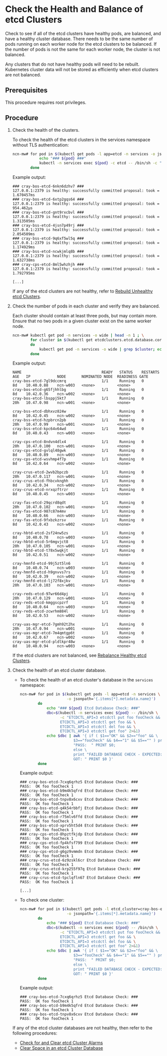 # Check the Health and Balance of etcd Clusters

Check to see if all of the etcd clusters have healthy pods, are balanced, and have a healthy cluster database. There needs to be the same number of pods running on each worker node
for the etcd clusters to be balanced. If the number of pods is not the same for each worker node, the cluster is not balanced.

Any clusters that do not have healthy pods will need to be rebuilt. Kubernetes cluster data will not be stored as efficiently when etcd clusters are not balanced.

## Prerequisites

This procedure requires root privileges.

## Procedure

1. Check the health of the clusters.

    To check the health of the etcd clusters in the services namespace without TLS authentication:

    ```bash
    ncn-mw# for pod in $(kubectl get pods -l app=etcd -n services -o jsonpath='{.items[*].metadata.name}'); do
                echo "### ${pod} ###"
                kubectl -n services exec ${pod} -c etcd -- /bin/sh -c "ETCDCTL_API=3 etcdctl endpoint health"
            done
    ```

    Example output:

    ```text
    ### cray-bos-etcd-6nkn6dzhv7 ###
    127.0.0.1:2379 is healthy: successfully committed proposal: took = 1.670457ms
    ### cray-bos-etcd-6xtp2gqs64 ###
    127.0.0.1:2379 is healthy: successfully committed proposal: took = 954.462µs
    ### cray-bos-etcd-gnt9rxcbvl ###
    127.0.0.1:2379 is healthy: successfully committed proposal: took = 1.313505ms
    ### cray-bss-etcd-4jsn7p49rj ###
    127.0.0.1:2379 is healthy: successfully committed proposal: took = 2.054509ms
    ### cray-bss-etcd-9q6xf5wl5q ###
    127.0.0.1:2379 is healthy: successfully committed proposal: took = 1.174929ms
    ### cray-bss-etcd-ncwkjmlq8b ###
    127.0.0.1:2379 is healthy: successfully committed proposal: took = 1.632738ms
    ### cray-cps-etcd-8ml5whzhjh ###
    127.0.0.1:2379 is healthy: successfully committed proposal: took = 1.792795ms

    [...]
    ```

    If any of the etcd clusters are not healthy, refer to [Rebuild Unhealthy etcd Clusters](Rebuild_Unhealthy_etcd_Clusters.md).

1. Check the number of pods in each cluster and verify they are balanced.

    Each cluster should contain at least three pods, but may contain more. Ensure that no two pods in a given cluster exist on the same worker node.

    ```bash
    ncn-mw# kubectl get pod -n services -o wide | head -n 1 ; \
            for cluster in $(kubectl get etcdclusters.etcd.database.coreos.com -n services | grep -v NAME | awk '{print $1}')
            do
                kubectl get pod -n services -o wide | grep $cluster; echo ""
            done
    ```

    Example output:

    ```text
    NAME                                    READY   STATUS    RESTARTS AGE   IP            NODE       NOMINATED NODE  READINESS GATE
    cray-bos-etcd-7gl9dccmrq                1/1     Running   0        8d    10.40.0.88    ncn-w003   <none>          <none>
    cray-bos-etcd-g65fjhhlbg                1/1     Running   0        8d    10.42.0.36    ncn-w002   <none>          <none>
    cray-bos-etcd-lbsppj5kt7                1/1     Running   0        20h   10.47.0.98    ncn-w001   <none>          <none>

    cray-bss-etcd-dbhxvz824w                1/1     Running   0        8d    10.42.0.45    ncn-w002   <none>          <none>
    cray-bss-etcd-hzpbrcn2pb                1/1     Running   0        20h   10.47.0.99    ncn-w001   <none>          <none>
    cray-bss-etcd-kpc64v64wd                1/1     Running   0        8d    10.40.0.43    ncn-w003   <none>          <none>

    cray-cps-etcd-8ndvn4dlx4                1/1     Running   0        20h   10.47.0.100   ncn-w001   <none>          <none>
    cray-cps-etcd-gvlql48gwk                1/1     Running   0        8d    10.40.0.89    ncn-w003   <none>          <none>
    cray-cps-etcd-wsvhmp4f7p                1/1     Running   0        8d    10.42.0.64    ncn-w002   <none>          <none>

    cray-crus-etcd-2wvb2bpczb               1/1     Running   0        20h   10.47.0.117   ncn-w001   <none>          <none>
    cray-crus-etcd-fhbcvknghh               1/1     Running   0        8d    10.42.0.34    ncn-w002   <none>          <none>
    cray-crus-etcd-nrxqzftrzr               1/1     Running   0        8d    10.40.0.45    ncn-w003   <none>          <none>

    cray-fas-etcd-29qcrd8qdt                1/1     Running   0        20h   10.47.0.102   ncn-w001   <none>          <none>
    cray-fas-etcd-987c87m4mv                1/1     Running   0        8d    10.40.0.66    ncn-w003   <none>          <none>
    cray-fas-etcd-9fxbzkzrsv                1/1     Running   0        8d    10.42.0.43    ncn-w002   <none>          <none>

    cray-hbtd-etcd-2sf24nw5zs               1/1     Running   0        8d    10.40.0.78    ncn-w003   <none>          <none>
    cray-hbtd-etcd-5r6mgvjct8               1/1     Running   0        20h   10.47.0.105   ncn-w001   <none>          <none>
    cray-hbtd-etcd-t78x5wqkjt               1/1     Running   0        8d    10.42.0.51    ncn-w002   <none>          <none>

    cray-hmnfd-etcd-99j5zt5ln6              1/1     Running   0        8d    10.40.0.74    ncn-w003   <none>          <none>
    cray-hmnfd-etcd-h9gnvvs7rs              1/1     Running   0        8d    10.42.0.39    ncn-w002   <none>          <none>
    cray-hmnfd-etcd-lj72f8xjkv              1/1     Running   0        20h   10.47.0.103   ncn-w001   <none>          <none>

    cray-reds-etcd-97wr66d4pj               1/1     Running   0        20h   10.47.0.129   ncn-w001   <none>          <none>
    cray-reds-etcd-kmggscpzrf               1/1     Running   0        8d    10.40.0.64    ncn-w003   <none>          <none>
    cray-reds-etcd-zcwrhm884l               1/1     Running   0        8d    10.42.0.53    ncn-w002   <none>          <none>

    cray-uas-mgr-etcd-7gmh92t2hx            1/1     Running   0        20h   10.47.0.94    ncn-w001   <none>          <none>
    cray-uas-mgr-etcd-7m4qmtgp6t            1/1     Running   0        8d    10.42.0.67    ncn-w002   <none>          <none>
    cray-uas-mgr-etcd-pldlkpr48w            1/1     Running   0        8d    10.40.0.94    ncn-w003   <none>          <none>
    ```

    If the etcd clusters are not balanced, see [Rebalance Healthy etcd Clusters](Rebalance_Healthy_etcd_Clusters.md).

1. Check the health of an etcd cluster database.

    - To check the health of an etcd cluster's database in the `services` namespace:

        ```bash
        ncn-mw# for pod in $(kubectl get pods -l app=etcd -n services \
                             -o jsonpath='{.items[*].metadata.name}')
                do
                    echo "### ${pod} Etcd Database Check: ###"
                    dbc=$(kubectl -n services exec ${pod} -- /bin/sh \
                          -c "ETCDCTL_API=3 etcdctl put foo fooCheck && \
                          ETCDCTL_API=3 etcdctl get foo && \
                          ETCDCTL_API=3 etcdctl del foo && \
                          ETCDCTL_API=3 etcdctl get foo" 2>&1)
                    echo $dbc | awk '{ if ( $1=="OK" && $2=="foo" && \
                                $3=="fooCheck" && $4=="1" && $5=="" ) print \
                                "PASS:  " PRINT $0;
                                else \
                                print "FAILED DATABASE CHECK - EXPECTED: OK foo fooCheck 1 \
                                GOT: " PRINT $0 }'
                done
        ```

        Example output:

        ```text
        ### cray-bos-etcd-7cxq6qrhz5 Etcd Database Check: ###
        PASS:  OK foo fooCheck 1
        ### cray-bos-etcd-b9m4k5qfrd Etcd Database Check: ###
        PASS:  OK foo fooCheck 1
        ### cray-bos-etcd-tnpv8x6cxv Etcd Database Check: ###
        PASS:  OK foo fooCheck 1
        ### cray-bss-etcd-q4k54rbbfj Etcd Database Check: ###
        PASS:  OK foo fooCheck 1
        ### cray-bss-etcd-r75mlv6ffd Etcd Database Check: ###
        PASS:  OK foo fooCheck 1
        ### cray-bss-etcd-xprv5ht5d4 Etcd Database Check: ###
        PASS:  OK foo fooCheck 1
        ### cray-cps-etcd-8hpztfkjdp Etcd Database Check: ###
        PASS:  OK foo fooCheck 1
        ### cray-cps-etcd-fp4kfsf799 Etcd Database Check: ###
        PASS:  OK foo fooCheck 1
        ### cray-cps-etcd-g6gz9vmmdn Etcd Database Check: ###
        PASS:  OK foo fooCheck 1
        ### cray-crus-etcd-6z9zskl6cr Etcd Database Check: ###
        PASS:  OK foo fooCheck 1
        ### cray-crus-etcd-krp255f97q Etcd Database Check: ###
        PASS:  OK foo fooCheck 1
        ### cray-crus-etcd-tpclqfln67 Etcd Database Check: ###
        PASS:  OK foo fooCheck 1

        [...]
        ```

    - To check one cluster:

        ```bash
        ncn-mw# for pod in $(kubectl get pods -l etcd_cluster=cray-bos-etcd -n services \
                             -o jsonpath='{.items[*].metadata.name}')
                do
                    echo "### ${pod} Etcd Database Check: ###"
                    dbc=$(kubectl -n services exec ${pod} -- /bin/sh \
                          -c "ETCDCTL_API=3 etcdctl put foo fooCheck && \
                          ETCDCTL_API=3 etcdctl get foo && \
                          ETCDCTL_API=3 etcdctl del foo && \
                          ETCDCTL_API=3 etcdctl get foo" 2>&1)
                    echo $dbc | awk '{ if ( $1=="OK" && $2=="foo" && \
                                $3=="fooCheck" && $4=="1" && $5=="" ) print \
                                "PASS:  " PRINT $0;
                                else \
                                print "FAILED DATABASE CHECK - EXPECTED: OK foo fooCheck 1 \
                                GOT: " PRINT $0 }'
                done
        ```

        Example output:

        ```text
        ### cray-bos-etcd-7cxq6qrhz5 Etcd Database Check: ###
        PASS:  OK foo fooCheck 1
        ### cray-bos-etcd-b9m4k5qfrd Etcd Database Check: ###
        PASS:  OK foo fooCheck 1
        ### cray-bos-etcd-tnpv8x6cxv Etcd Database Check: ###
        PASS:  OK foo fooCheck 1
        ```

    If any of the etcd cluster databases are not healthy, then refer to the following procedures:

    - [Check for and Clear etcd Cluster Alarms](Check_for_and_Clear_etcd_Cluster_Alarms.md)
    - [Clear Space in an etcd Cluster Database](Clear_Space_in_an_etcd_Cluster_Database.md)
